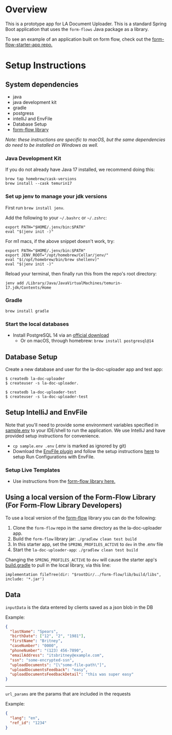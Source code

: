 # Overview

This is a prototype app for LA Document Uploader. This is a standard Spring Boot application that uses the `form-flows` Java package as a library.

To see an example of an application built on form flow, check out the [form-flow-starter-app repo.](https://github.com/codeforamerica/form-flow-starter-app)

# Setup Instructions

## System dependencies
- java
- java development kit
- gradle
- postgress
- intelliJ and EnvFile
- Database Setup
- [form-flow library](https://github.com/codeforamerica/form-flow)

_Note: these instructions are specific to macOS, but the same dependencies do need to be installed
on Windows as well._

### Java Development Kit

If you do not already have Java 17 installed, we recommend doing this:

```
brew tap homebrew/cask-versions
brew install --cask temurin17
```

### Set up jenv to manage your jdk versions

First run `brew install jenv`.

Add the following to your `~/.bashrc` or `~/.zshrc`:

```
export PATH="$HOME/.jenv/bin:$PATH"
eval "$(jenv init -)"
```

For m1 macs, if the above snippet doesn't work, try:

```
export PATH="$HOME/.jenv/bin:$PATH"
export JENV_ROOT="/opt/homebrew/Cellar/jenv/"
eval "$(/opt/homebrew/bin/brew shellenv)"
eval "$(jenv init -)"
```

Reload your terminal, then finally run this from the repo's root directory:

```
jenv add /Library/Java/JavaVirtualMachines/temurin-17.jdk/Contents/Home
```

### Gradle

`brew install gradle`

### Start the local databases

- Install PostgreSQL 14 via an [official download](https://www.postgresql.org/download/)
    - Or on macOS, through homebrew: `brew install postgresql@14`

## Database Setup
Create a new database and user for the la-doc-uploader app and test app:
```
$ createdb la-doc-uploader
$ createuser -s la-doc-uploader.

$ createdb la-doc-uploader-test
$ createuser -s la-doc-uploader-test
```

## Setup IntelliJ and EnvFile
Note that you'll need to provide some environment variables specified in [sample.env](sample.env) to
your IDE/shell to run the application. We use IntelliJ and have provided setup instructions for
convenience.

- `cp sample.env .env` (.env is marked as ignored by git)
- Download the [EnvFile plugin](https://plugins.jetbrains.com/plugin/7861-envfile) and follow the
  setup instructions [here](https://github.com/Ashald/EnvFile#usage) to setup Run Configurations with
  EnvFile.

### Setup Live Templates

- Use instructions from
  the [form-flow library here.](https://github.com/codeforamerica/form-flow#intellij-setup)

## Using a local version of the Form-Flow Library (For Form-Flow Library Developers)

To use a local version of the  [form-flow](https://github.com/codeforamerica/form-flow) library you
can do the following:

1. Clone the `form-flow` repo in the same directory as the la-doc-uploader app.
2. Build the `form-flow` library jar: `./gradlew clean test build`
3. In this starter app, set the `SPRING_PROFILES_ACTIVE`  to `dev` in
   the .env file
4. Start the `la-doc-uploader-app`: `./gradlew clean test build`  

Changing the `SPRING_PROFILES_ACTIVE` to `dev` will cause the starter
app's [build.gradle](build.gradle) to pull in the local library, via this line:

 ```
 implementation fileTree(dir: "$rootDir/../form-flow/lib/build/libs", include: '*.jar')
 ```


## Data

`inputData` is the data entered by clients saved as a json blob in the DB

Example:
``` json
{
  "lastName": "Spears", 
  "birthDate": ["12", "2", "1981"],
  "firstName": "Britney",
  "caseNumber": "0000",
  "phoneNumber": "(123) 456-7890",
  "emailAddress": "itsbritney@example.com",
  "ssn": "some-encrypted-ssn",
  "uploadDocuments": "[\"some-file-path\"]",
  "uploadDocumentsFeedback": "easy",
  "uploadDocumentsFeedbackDetail": "this was super easy"
}
```
---

`url_params` are the params that are included in the requests

Example:
``` json
{
  "lang": "en",
  "ref_id": "1234"
}
```
